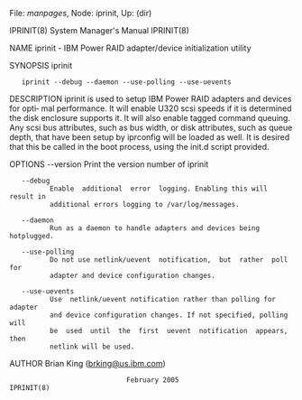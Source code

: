 File: *manpages*,  Node: iprinit,  Up: (dir)

IPRINIT(8)                  System Manager's Manual                 IPRINIT(8)



NAME
       iprinit - IBM Power RAID adapter/device initialization utility

SYNOPSIS
       iprinit

       iprinit --debug --daemon --use-polling --use-uevents

DESCRIPTION
       iprinit  is used to setup IBM Power RAID adapters and devices for opti‐
       mal performance. It will enable U320 scsi speeds if  it  is  determined
       the  disk  enclosure  supports  it.  It will also enable tagged command
       queuing.   Any  scsi  bus  attributes,  such  as  bus  width,  or  disk
       attributes, such as queue depth, that have been setup by iprconfig will
       be loaded as well.  It is desired that  this  be  called  in  the  boot
       process, using the init.d script provided.

OPTIONS
       --version
              Print the version number of iprinit

       --debug
              Enable  additional  error  logging. Enabling this will result in
              additional errors logging to /var/log/messages.

       --daemon
              Run as a daemon to handle adapters and devices being hotplugged.

       --use-polling
              Do not use netlink/uevent  notification,  but  rather  poll  for
              adapter and device configuration changes.

       --use-uevents
              Use  netlink/uevent notification rather than polling for adapter
              and device configuration changes. If not specified, polling will
              be  used  until  the  first  uevent  notification  appears, then
              netlink will be used.

AUTHOR
       Brian King (brking@us.ibm.com)



                                 February 2005                      IPRINIT(8)
